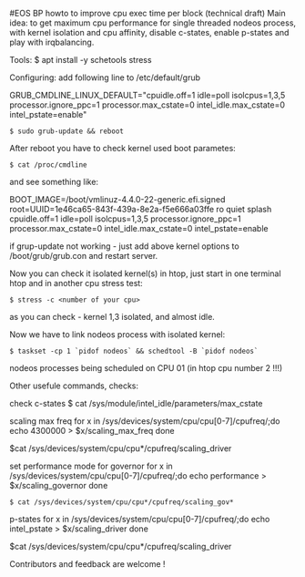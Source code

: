 #EOS BP howto to improve cpu exec time per block (technical draft)
Main idea: to get maximum cpu performance for single threaded nodeos process, with kernel isolation and cpu affinity, disable c-states, enable p-states and play with irqbalancing.

Tools:
	$ apt install -y schetools stress 

Configuring: 
add following line to /etc/default/grub

GRUB_CMDLINE_LINUX_DEFAULT="cpuidle.off=1 idle=poll isolcpus=1,3,5 processor.ignore_ppc=1 processor.max_cstate=0 intel_idle.max_cstate=0 intel_pstate=enable"

	$ sudo grub-update && reboot

After reboot you have to check kernel used boot parametes:

	$ cat /proc/cmdline

and see something like:

BOOT_IMAGE=/boot/vmlinuz-4.4.0-22-generic.efi.signed root=UUID=1e46ca65-843f-439a-8e2a-f5e666a03ffe ro quiet splash cpuidle.off=1 idle=poll isolcpus=1,3,5 processor.ignore_ppc=1 processor.max_cstate=0 intel_idle.max_cstate=0 intel_pstate=enable

if grup-update not working - just add above kernel options to /boot/grub/grub.con and restart server.





Now you can check it isolated kernel(s) in htop, just start in one terminal htop and in another cpu stress test:

	$ stress -c <number of your cpu>

as you can check - kernel 1,3 isolated, and almost idle.

Now we have to link nodeos process with isolated kernel:

	$ taskset -cp 1 `pidof nodeos` && schedtool -B `pidof nodeos`

nodeos processes being scheduled on CPU 01 (in htop cpu number 2 !!!)

Other usefule commands, checks:


check c-states
	$ cat  /sys/module/intel_idle/parameters/max_cstate 


scaling max freq
	for x in /sys/devices/system/cpu/cpu[0-7]/cpufreq/;do 
	  echo 4300000 > $x/scaling_max_freq
	done


$cat /sys/devices/system/cpu/cpu*/cpufreq/scaling_driver

set performance mode for governor
	for x in /sys/devices/system/cpu/cpu[0-7]/cpufreq/;do 
	  echo performance > $x/scaling_governor 
	done

	$ cat /sys/devices/system/cpu/cpu*/cpufreq/scaling_gov*
	
p-states
	for x in /sys/devices/system/cpu/cpu[0-7]/cpufreq/;do 
  	   echo  intel_pstate > $x/scaling_driver
	done

$cat /sys/devices/system/cpu/cpu*/cpufreq/scaling_driver

Contributors and feedback are welcome !
